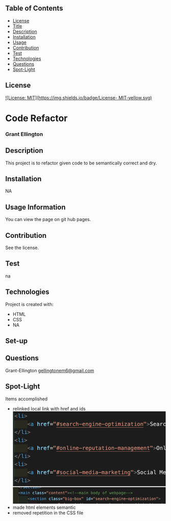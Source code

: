 
## Table of Contents
  * [License](#License)
  * [Title](#Title)
  * [Description](#Description)
  * [Installation](#Installation)
  * [Usage](#Usage)
  * [Contribution](#Contribution)
  * [Test](#Test)
  * [Technologies](#Technologies)
  * [Questions](#Questions)
  * [Spot-Light](#Spot-Light)
  
  ## License
  
  [![License: MIT](https://img.shields.io/badge/License- MIT-yellow.svg)](https://opensource.org/licenses/MIT)

  # Code Refactor 
  ### Grant Ellington
  ## Description
  
  This project is to refactor given code to be semantically correct and dry.
  
  ## Installation
  
  NA
  
  ## Usage Information
  
  You can view the page on git hub pages.
  
  ## Contribution 
  
  See the license.
  
  ## Test
  
  na
  
  
  ## Technologies
  Project is created with:
  * HTML
  * CSS
  * NA
  ## Set-up
  
  
  ## Questions
  Grant-Ellington
  [gellingtonem6@gmail.com](gellingtonem6@gmail.com)

  ## Spot-Light

  Items accomplished
  * relinked local link with href and ids  
![href](./assets/images/href.png)
![id](./assets/images/id.png)
  * made html elements semantic
  * removed repetition in the CSS file